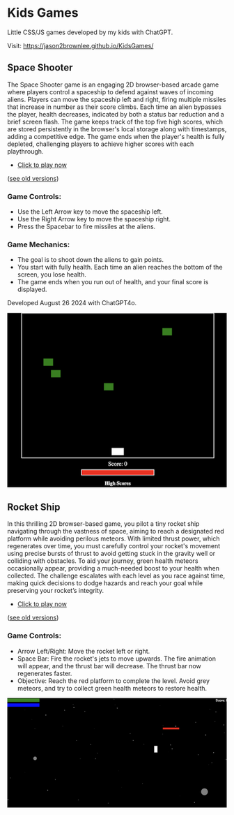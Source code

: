 # Kids Games

Little CSS/JS games developed by my kids with ChatGPT.

Visit: <https://jason2brownlee.github.io/KidsGames/>


## Space Shooter

The Space Shooter game is an engaging 2D browser-based arcade game where players control a spaceship to defend against waves of incoming aliens. Players can move the spaceship left and right, firing multiple missiles that increase in number as their score climbs. Each time an alien bypasses the player, health decreases, indicated by both a status bar reduction and a brief screen flash. The game keeps track of the top five high scores, which are stored persistently in the browser's local storage along with timestamps, adding a competitive edge. The game ends when the player's health is fully depleted, challenging players to achieve higher scores with each playthrough.

* [Click to play now](space_shooter/space_shooter6.html)

([see old versions](space_shooter/))

### Game Controls:
* Use the Left Arrow key to move the spaceship left.
* Use the Right Arrow key to move the spaceship right.
* Press the Spacebar to fire missiles at the aliens.
### Game Mechanics:
* The goal is to shoot down the aliens to gain points.
* You start with fully health. Each time an alien reaches the bottom of the screen, you lose health.
* The game ends when you run out of health, and your final score is displayed.

Developed August 26 2024 with ChatGPT4o.

[![Space Shooter](space_shooter/space_shooter.png)](space_shooter/space_shooter6.html)


## Rocket Ship

In this thrilling 2D browser-based game, you pilot a tiny rocket ship navigating through the vastness of space, aiming to reach a designated red platform while avoiding perilous meteors. With limited thrust power, which regenerates over time, you must carefully control your rocket's movement using precise bursts of thrust to avoid getting stuck in the gravity well or colliding with obstacles. To aid your journey, green health meteors occasionally appear, providing a much-needed boost to your health when collected. The challenge escalates with each level as you race against time, making quick decisions to dodge hazards and reach your goal while preserving your rocket’s integrity.

* [Click to play now](rocket_ship/rocket_ship5.html)

([see old versions](rocket_ship/))

### Game Controls:

* Arrow Left/Right: Move the rocket left or right.
* Space Bar: Fire the rocket's jets to move upwards. The fire animation will appear, and the thrust bar will decrease. The thrust bar now regenerates faster.
* Objective: Reach the red platform to complete the level. Avoid grey meteors, and try to collect green health meteors to restore health.


[![Rocket Ship](rocket_ship/rocket_ship.png)](rocket_ship/rocket_ship5.html)